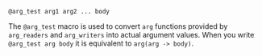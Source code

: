 ```
@arg_test arg1 arg2 ... body
```

The `@arg_test` macro is used to convert `arg` functions provided by `arg_readers` and `arg_writers` into actual argument values. When you write `@arg_test arg body` it is equivalent to `arg(arg -> body)`.
